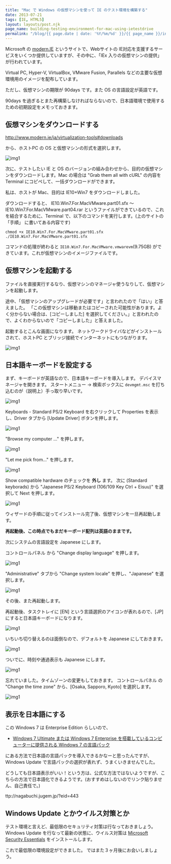 ```yaml
---
title: "Mac で Windows の仮想マシンを使って IE のテスト環境を構築する"
date: 2013-07-21
tags: [IE, HTML5]
layout: layouts/post.njk
page_name: building-testing-environment-for-mac-using-ietestdrive
permalink: "/blog/{{ page.date | date: '%Y/%m/%d' }}/{{ page_name }}/index.html"
---
```

Microsoft の [modern.IE](http://www.modern.ie/ja) というサイトで、Webサイトの IE対応を支援するサービスをいくつか提供していますが、その中に、「IEx 入りの仮想マシンの提供」が行われています。
<!--more-->
Virtual PC, Hyper-V, VirtualBox, VMware Fusion, Parallels などの主要な仮想環境用のイメージを配布しています。

ただし、仮想マシンの期限が 90days です。また OS の言語設定が英語です。

90days を過ぎるとまた再構築しなければならないので、日本語環境で使用するための初期設定をメモっておきます。

## 仮想マシンをダウンロードする

http://www.modern.ie/ja/virtualization-tools#downloads

から、ホストPC の OS と仮想マシンの形式を選択します。

![img1](/img/posts/how_to_use_ie_testdrive01.png)

次に、テストしたい IE と OS のバージョンの組み合わせから、目的の仮想マシンをダウンロードします。Mac の場合は "Grab them all with cURL" の内容を Terminal にコピペして、一括ダウンロードができます。

私は、ホストが Mac、目的は IE10+Win7 をダウンロードしました。

ダウンロードすると、 IE10.Win7.For.MacVMware.part01.sfx 〜 IE10.Win7.For.MacVMware.part04.rar というファイルができているので、これを結合するために、Terminal で、以下のコマンドを実行します。(上のサイトの 「手順」 に書いてある内容です)

```
chmod +x IE10.Win7.For.MacVMware.part01.sfx
./IE10.Win7.For.MacVMware.part01.sfx
```

コマンドの処理が終わると ``IE10.Win7.For.MacVMware.vmwarevm``(9.75GB) ができています。これが仮想マシンのイメージファイルです。

## 仮想マシンを起動する

ファイルを直接実行するなり、仮想マシンのマネージャ使うなりして、仮想マシンを起動します。

途中、「仮想マシンのアップグレードが必要です」と言われたので「はい」と答えました。
「この仮想マシンは移動またはコピーされた可能性があります。よく分からない場合は、[コピーしました] を選択してください。」と言われたので、よくわからないので「コピーしました」と答えました。

起動するとこんな画面になります。
ネットワークドライバなどがインストールされて、ホストPC とブリッジ接続でインターネットにもつながります。

![img1](/img/posts/how_to_use_ie_testdrive02.png)

## 日本語キーボードを設定する

まず、キーボードが英語なので、日本語キーボードを導入します。
デバイスマネージャを開きます。
スタートメニュー → 検索ボックスに ``devmgmt.msc`` を打ち込むのが（説明上）手っ取り早いです。

![img1](/img/posts/how_to_use_ie_testdrive03.png)

Keyboards - Standard PS/2 Keyboard を右クリックして Properties を表示し、Driver タブから [Update Driver] ボタンを押します。

![img1](/img/posts/how_to_use_ie_testdrive04.png)

"Browse my computer …" を押します。

![img1](/img/posts/how_to_use_ie_testdrive05.png)

"Let me pick from…" を押します。

![img1](/img/posts/how_to_use_ie_testdrive06.png)

Show compatible hardware のチェックを **外し** ます。
次に (Standard keyborads) から "Japanese PS/2 Keyboard (106/109 Key Ctrl + Eisuu)" を選択して Next を押します。

![img1](/img/posts/how_to_use_ie_testdrive07.png)

ウィザードの手順に従ってインストール完了後、仮想マシンを一旦再起動します。

**再起動後、この時点でもまだキーボード配列は英語のままです。**

次にシステムの言語設定を Japanese にします。

コントロールパネル から "Change display language" を押します。

![img1](/img/posts/how_to_use_ie_testdrive08.png)

"Administrative" タブから "Change system locale" を押し、"Japanese" を選択します。

![img1](/img/posts/how_to_use_ie_testdrive09.png)

その後、また再起動します。

再起動後、タスクトレイに [EN] という言語選択のアイコンが表れるので、[JP] にすると日本語キーボードになります。

![img1](/img/posts/how_to_use_ie_testdrive11.png)

いちいち切り替えるのは面倒なので、デフォルトを Japanese にしておきます。

![img1](/img/posts/how_to_use_ie_testdrive12.png)

ついでに、時刻や通過表示も Japanese にします。

![img1](/img/posts/how_to_use_ie_testdrive13.png)

忘れていました。タイムゾーンの変更もしておきます。
コントロールパネル の "Change the time zone" から、[Osaka, Sapporo, Kyoto] を選択します。

![img1](/img/posts/how_to_use_ie_testdrive14.png)

## 表示を日本語にする

この Windows 7 は Enterprise Edition らしいので、

* [Windows 7 Ultimate または Windows 7 Enterprise を搭載しているコンピューターに提供される Windows 7 の言語パック](http://support.microsoft.com/kb/972813/ja)

にある方法で日本語の言語パックを導入できるかなーと思ったんですが、Windows Update で言語パックの選択が表れず、うまくいきませんでした。

どうしても日本語表示がいい！という方は、公式な方法ではないようですが、こちらの方法で日本語化できるようです。(おすすめはしないのでリンク貼りません、自己責任で。)

ttp://nagabuchi.jugem.jp/?eid=443

## Windows Update とかウイルス対策とか

テスト環境と言えど、最低限のセキュリティ対策は行なっておきましょう。
Windows Update を行なって最新の状態に、ウイルス対策は [Microsoft Security Essentials](http://windows.microsoft.com/ja-jp/windows/security-essentials-download) をインストールします。

これで最低限の環境設定ができました。
ではまた３ヶ月後にお会いしましょう。
